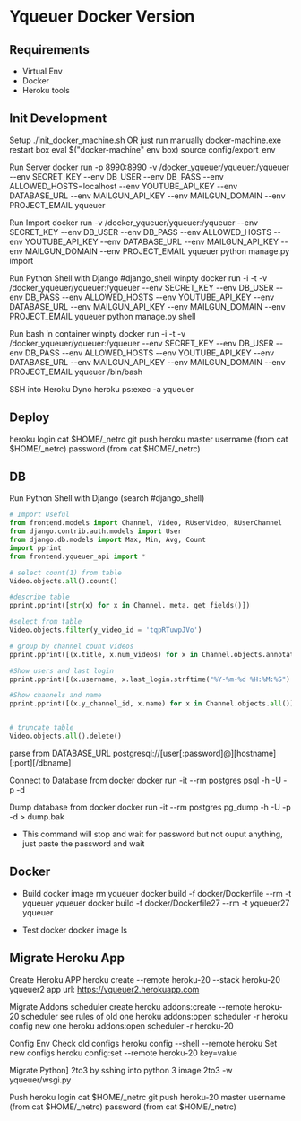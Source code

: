 # Yqueuer Docker Version

## Requirements
- Virtual Env
- Docker
- Heroku tools

## Init Development
Setup
    ./init_docker_machine.sh
  OR just run manually
    docker-machine.exe restart box
    eval $("docker-machine" env box)
    source config/export_env

Run Server
  docker run -p 8990:8990 -v /docker_yqueuer/yqueuer:/yqueuer --env SECRET_KEY --env DB_USER --env DB_PASS --env ALLOWED_HOSTS=localhost --env YOUTUBE_API_KEY --env DATABASE_URL --env MAILGUN_API_KEY --env MAILGUN_DOMAIN --env PROJECT_EMAIL yqueuer

Run Import
  docker run -v /docker_yqueuer/yqueuer:/yqueuer --env SECRET_KEY --env DB_USER --env DB_PASS --env ALLOWED_HOSTS --env YOUTUBE_API_KEY --env DATABASE_URL --env MAILGUN_API_KEY --env MAILGUN_DOMAIN --env PROJECT_EMAIL yqueuer python manage.py import

Run Python Shell with Django #django_shell
  winpty docker run -i -t -v /docker_yqueuer/yqueuer:/yqueuer --env SECRET_KEY --env DB_USER --env DB_PASS --env ALLOWED_HOSTS --env YOUTUBE_API_KEY --env DATABASE_URL --env MAILGUN_API_KEY --env MAILGUN_DOMAIN --env PROJECT_EMAIL yqueuer python manage.py shell

Run bash in container
  winpty docker run -i -t -v /docker_yqueuer/yqueuer:/yqueuer  --env SECRET_KEY --env DB_USER --env DB_PASS --env ALLOWED_HOSTS --env YOUTUBE_API_KEY --env DATABASE_URL --env MAILGUN_API_KEY --env MAILGUN_DOMAIN --env PROJECT_EMAIL  yqueuer /bin/bash

SSH into Heroku Dyno
  heroku ps:exec -a yqueuer


## Deploy
  heroku login
  cat $HOME/_netrc
  git push heroku master
    username (from cat $HOME/_netrc)
    password (from cat $HOME/_netrc)

## DB
Run Python Shell with Django (search #django_shell)

```python
# Import Useful
from frontend.models import Channel, Video, RUserVideo, RUserChannel
from django.contrib.auth.models import User
from django.db.models import Max, Min, Avg, Count
import pprint
from frontend.yqueuer_api import *

# select count(1) from table
Video.objects.all().count()

#describe table
pprint.pprint([str(x) for x in Channel._meta._get_fields()])

#select from table
Video.objects.filter(y_video_id = 'tqpRTuwpJVo')

# group by channel count videos
pprint.pprint([(x.title, x.num_videos) for x in Channel.objects.annotate(num_videos=Count('video'))])

#Show users and last login
pprint.pprint([(x.username, x.last_login.strftime("%Y-%m-%d %H:%M:%S") if x.last_login is not None else "NONE") for x in User.objects.all()])

#Show channels and name
pprint.pprint([(x.y_channel_id, x.name) for x in Channel.objects.all()])


# truncate table
Video.objects.all().delete()
```

parse from DATABASE_URL
  postgresql://[user[:password]@][hostname][:port][/dbname]

Connect to Database from docker
  docker run -it --rm  postgres psql -h <HOSTNAME> -U <USERNAME> -p <PORT> -d <DBNAME>

Dump database from docker
  docker run -it --rm  postgres pg_dump -h <HOSTNAME> -U <USERNAME> -p <PORT> -d <DBNAME> > dump.bak
  * This command will stop and wait for password but not ouput anything, just paste the password and wait

## Docker
- Build
  docker image rm yqueuer
  docker build -f docker/Dockerfile --rm -t yqueuer yqueuer
  docker build -f docker/Dockerfile27 --rm -t yqueuer27 yqueuer

- Test docker
  docker image ls

## Migrate Heroku App
Create Heroku APP
  heroku create --remote heroku-20 --stack heroku-20 yqueuer2
  app url: https://yqueuer2.herokuapp.com

Migrate Addons
  scheduler
    create
      heroku addons:create --remote heroku-20 scheduler
    see rules of old one
      heroku addons:open scheduler  -r heroku
    config new one
      heroku addons:open scheduler  -r heroku-20

Config Env
  Check old configs
    heroku config --shell --remote heroku
  Set new configs
    heroku config:set --remote heroku-20 key=value

Migrate Python]
  2to3 by sshing into python 3 image
  2to3 -w yqueuer/wsgi.py

Push
  heroku login
  cat $HOME/_netrc
  git push heroku-20 master
    username (from cat $HOME/_netrc)
    password (from cat $HOME/_netrc)